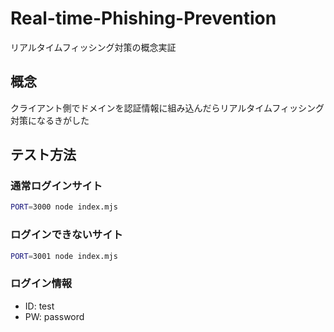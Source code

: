 # Real-time-Phishing-Prevention

リアルタイムフィッシング対策の概念実証

## 概念

クライアント側でドメインを認証情報に組み込んだらリアルタイムフィッシング対策になるきがした

## テスト方法

### 通常ログインサイト

```bash
PORT=3000 node index.mjs
```

### ログインできないサイト

```bash
PORT=3001 node index.mjs
```

### ログイン情報

- ID: test
- PW: password
